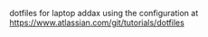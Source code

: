 dotfiles for laptop addax using the configuration at https://www.atlassian.com/git/tutorials/dotfiles
